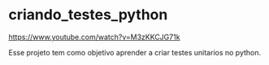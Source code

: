 # criando_testes_python
https://www.youtube.com/watch?v=M3zKKCJG71k

Esse projeto tem como objetivo aprender a criar testes unitarios no python.
